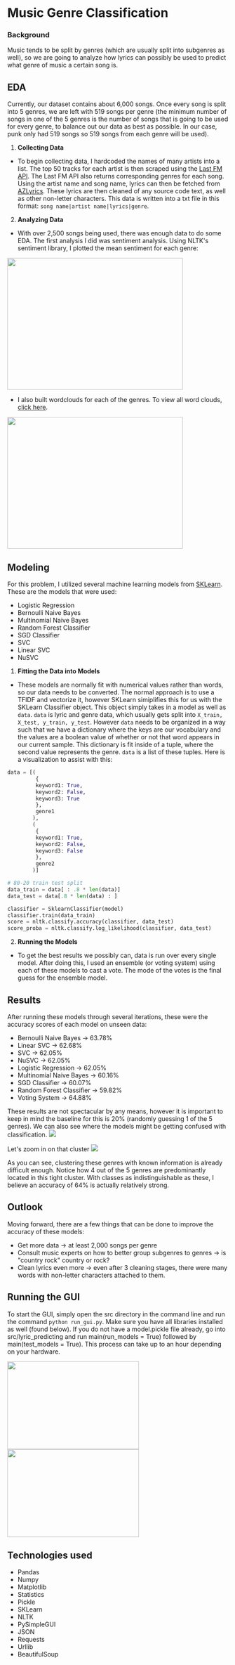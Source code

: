 # Music Genre Classification

### Background

Music tends to be split by genres (which are usually split into subgenres as well), so we are going to analyze how lyrics can possibly be used to predict what genre of music a certain song is.

## EDA

Currently, our dataset contains about 6,000 songs. Once every song is split into 5 genres, we are left with 519 songs per genre (the minimum number of songs in one of the 5 genres is the number of songs that is going to be used for every genre, to balance out our data as best as possible. In our case, punk only had 519 songs so 519 songs from each genre will be used).

1. **Collecting Data**

- To begin collecting data, I hardcoded the names of many artists into a list. The top 50 tracks for each artist is then scraped using the [Last FM API](https://www.last.fm/api). The Last FM API also returns corresponding genres for each song. Using the artist name and song name, lyrics can then be fetched from [AZLyrics](https://www.azlyrics.com/). These lyrics are then cleaned of any source code text, as well as other non-letter characters. This data is written into a txt file in this format: `song name|artist name|lyrics|genre`.

2. **Analyzing Data**

- With over 2,500 songs being used, there was enough data to do some EDA. The first analysis I did was sentiment analysis.
Using NLTK's sentiment library, I plotted the mean sentiment for each genre:
<img src="images/sentiment.png" width=400 height=300>

- I also built wordclouds for each of the genres. To view all word clouds, [click here](https://github.com/cezar-r/music_genre_identifier/tree/main/images).
<img src = "images/hip-hop_word_cloud.png" width=400 height=300>


## Modeling

For this problem, I utilized several machine learning models from [SKLearn](https://scikit-learn.org/stable/). These are the models that were used:
  * Logistic Regression
  * Bernoulli Naive Bayes
  * Multinomial Naive Bayes
  * Random Forest Classifier
  * SGD Classifier
  * SVC
  * Linear SVC
  * NuSVC

1. **Fitting the Data into Models**

- These models are normally fit with numerical values rather than words, so our data needs to be converted. The normal approach is to use a TFIDF and vectorize it, however SKLearn simiplifies this for us with the SKLearn Classifier object. This object simply takes in a model as well as `data`. `data` is lyric and genre data, which usually gets split into `X_train, X_test, y_train, y_test`. However `data` needs to be organized in a way such that we have a dictionary where the keys are our vocabulary and the values are a boolean value of whether or not that word appears in our current sample. This dictionary is fit inside of a tuple, where the second value represents the genre. `data` is a list of these tuples. Here is a visualization to assist with this:
```python
data = [(
         {
         keyword1: True,
         keyword2: False,
         keyword3: True
         },
         genre1
        ),
        (
         {
         keyword1: True,
         keyword2: False, 
         keyword3: False
         },
         genre2
        )]

# 80-20 train test split
data_train = data[ : .8 * len(data)]
data_test = data[.8 * len(data) : ]

classifier = SklearnClassifier(model) 
classifier.train(data_train)
score = nltk.classify.accuracy(classifier, data_test)       
score_proba = nltk.classify.log_likelihood(classifier, data_test)
```

2.  **Running the Models**

- To get the best results we possibly can, data is run over every single model. After doing this, I used an ensemble (or voting system) using each of these models to cast a vote. The mode of the votes is the final guess for the ensemble model. 


## Results

After running these models through several iterations, these were the accuracy scores of each model on unseen data:

  * Bernoulli Naive Bayes -> 63.78%
  * Linear SVC -> 62.68%
  * SVC -> 62.05%
  * NuSVC -> 62.05%
  * Logistic Regression -> 62.05%
  * Multinomial Naive Bayes -> 60.16%
  * SGD Classifier -> 60.07%
  * Random Forest Classifier -> 59.82%
  * Voting System -> 64.88%

These results are not spectacular by any means, however it is important to keep in mind the baseline for this is 20% (randomly guessing 1 of the 5 genres). 
We can also see where the models might be getting confused with classification.
<img src="images/figure_of_truth.png">

Let's zoom in on that cluster
<img src="images/figure_of_truth_zoomed_in.png">

As you can see, clustering these genres with known information is already difficult enough. Notice how 4 out of the 5 genres are predominantly located in this tight cluster. With classes as indistinguishable as these, I believe an accuracy of 64% is actually relatively strong.


## Outlook

Moving forward, there are a few things that can be done to improve the accuracy of these models:
- Get more data -> at least 2,000 songs per genre
- Consult music experts on how to better group subgenres to genres -> is "country rock" country or rock?
- Clean lyrics even more -> even after 3 cleaning stages, there were many words with non-letter characters attached to them.


## Running the GUI

To start the GUI, simply open the src directory in the command line and run the command `python run_gui.py`. Make sure you have all libraries installed as well (found below). If you do not have a model.pickle file already, go into src/lyric_predicting and run main(run_models = True) followed by main(test_models = True). This process can take up to an hour depending on your hardware.

<img src="images/gui_empty.png" width = 300 height = 200> <img src = "images/gui_example.png" width = 300 height = 200>


## Technologies used
- Pandas
- Numpy
- Matplotlib
- Statistics
- Pickle
- SKLearn
- NLTK
- PySimpleGUI
- JSON
- Requests
- Urllib
- BeautifulSoup



